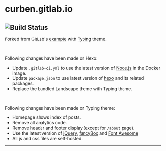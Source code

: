 curben.gitlab.io
=====================

![Build Status](https://gitlab.com/curben/curben.gitlab.io/badges/master/pipeline.svg)
---

Forked from GitLab's [example](https://gitlab.com/pages/hexo) with [Typing](https://github.com/geekplux/hexo-theme-typing) theme.

<br>

Following changes have been made on Hexo:
- Update `.gitlab-ci.yml` to use the latest version of [Node.js](https://hub.docker.com/_/node/) in the Docker image.
- Update `package.json` to use latest version of [hexo](https://www.npmjs.com/package/hexo) and its related packages.
- Replace the bundled Landscape theme with Typing theme.

<br>

Following changes have been made on Typing theme:
- Homepage shows index of posts.
- Remove all analytics code.
- Remove header and footer display (except for `/about` page).
- Use the latest version of [jQuery](https://jquery.com/download/), [fancyBox](https://github.com/fancyapps/fancyBox/releases) and [Font Awesome](https://github.com/FortAwesome/Font-Awesome/releases)
- All js and css files are self-hosted.

---

[ci]: https://about.gitlab.com/features/gitlab-ci-cd/
[hexo]: https://hexo.io/
[hexo-server]: https://hexo.io/docs/server.html
[install]: https://hexo.io/docs/index.html#Installation
[documentation]: https://hexo.io/docs/
[gitlab-pages]: https://docs.gitlab.com/ee/user/project/pages/index.html
